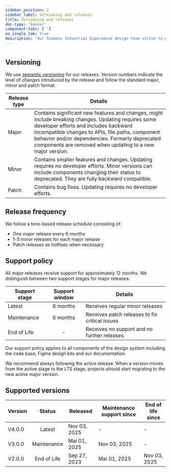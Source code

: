 ```yaml
---
sidebar_position: 2
sidebar_label: Versioning and releases
title: Versioning and releases
doc-type: 'banner'
component-tabs: ['']
no_single_tab: true
description: 'Our Siemens Industrial Experience design team strive to provide a stable and reliable system that is constantly evolving to meet your needs. This section describes our practices for new features and changes, deprecating and removing outdated features, and our long-term support for older versions.'
---
```


#

## Versioning

We use [semantic versioning](https://semver.org/) for our releases. Version numbers indicate the level of changes introduced by the release and follow the standard major, minor and patch format.

| Release type | Details                                                                                                                                                                                                                                                                                                          |
| ------------ | ---------------------------------------------------------------------------------------------------------------------------------------------------------------------------------------------------------------------------------------------------------------------------------------------------------------- |
| Major        | Contains significant new features and changes, might include breaking changes. Updating requires some developer efforts and includes backward incompatible changes to APIs, file paths, component behavior and/or dependencies. Formerly deprecated components are removed when updating to a new major version. |
| Minor        | Contains smaller features and changes. Updating requires no developer efforts. Minor versions can include components changing their status to deprecated. They are fully backward compatible.                                                                                                                    |
| Patch        | Contains bug fixes. Updating requires no developer efforts.                                                                                                                                                                                                                                                      |

## Release frequency

We follow a time-based release schedule consisting of:

- One major release every 6 months
- 1-3 minor releases for each major release
- Patch releases as hotfixes when necessary

## Support policy

All major releases receive support for approximately 12 months. We distinguish between two support stages for major releases:

| Support stage | Support window | Details                                        |
| ------------- | :------------: | ---------------------------------------------- |
| Latest        |    6 months    | Receives regular minor releases                |
| Maintenance   |    6 months    | Receives patch releases to fix critical issues |
| End of Life   |       -        | Receives no support and no further releases    |

Our support policy applies to all components of the design system including the code base, Figma design kits and our documentation.

We recommend always following the active release. When a version moves from the active stage to the LTS stage, projects should start migrating to the new active major version.

## Supported versions

| Version |   Status    | Released     | Maintenance support since | End of life since |
| ------- | :---------: | ------------ | ---------------- | ----------------- |
| V4.0.0  |   Latest    | Nov 03, 2025 | -                | -                 |
| V3.0.0  | Maintenance  | Mai 01, 2025 | Nov 03, 2025     | -                 |
| V2.0.0  | End of Life | Sep 27, 2023 | Mai 01, 2025     | Nov 03, 2025      |
